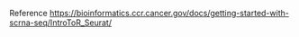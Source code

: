 Reference https://bioinformatics.ccr.cancer.gov/docs/getting-started-with-scrna-seq/IntroToR_Seurat/
